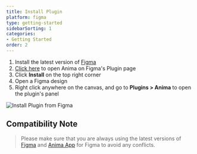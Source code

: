 ```yaml
---
title: Install Plugin
platform: figma
type: getting-started
sidebarSorting: 1
categories: 
- Getting Started
order: 2
---
```


1. Install the latest version of [Figma](https://www.figma.com/downloads/)
2. [Click here]() to open Anima on Figma's Plugin page
3. Click **Install** on the top right corner
4. Open a Figma design
5. Right click anywhere on the canvas, and go to **Plugins > Anima** to open the plugin's panel

![Install Plugin from Figma](https://p46.f4.n0.cdn.getcloudapp.com/items/ApuA98gm/Install%20plugin%20figma%402x.png?v=c2102af9bd1a7cb324dfdece340cfe86)



## Compatibility Note

>Please make sure that you are always using the latest versions of [Figma](https://www.figma.com/downloads/) and [Anima App]() for Figma to avoid any conflicts.
